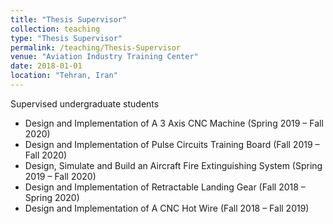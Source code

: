 ```yaml
---
title: "Thesis Supervisor"
collection: teaching
type: "Thesis Supervisor"
permalink: /teaching/Thesis-Supervisor
venue: "Aviation Industry Training Center"
date: 2018-01-01
location: "Tehran, Iran"
---
```




Supervised undergraduate students
* Design and Implementation of A 3 Axis CNC Machine (Spring 2019 – Fall 2020) 
* Design and Implementation of Pulse Circuits Training Board (Fall 2019 – Fall 2020) 
* Design, Simulate and Build an Aircraft Fire Extinguishing System (Spring 2019 – Fall 2020) 
* Design and Implementation of Retractable Landing Gear (Fall 2018 – Spring 2020) 
* Design and Implementation of A CNC Hot Wire (Fall 2018 – Fall 2019) 

